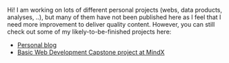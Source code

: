 Hi! I am working on lots of different personal projects (webs, data products, analyses, ..), but many of them have not been published here as I feel that I need more improvement to deliver quality content. However, you can still check out some of my likely-to-be-finished projects here:
- <a href="https://github.com/vietanhnl95/curious-duck">Personal blog</a>
- <a href="https://github.com/vietanhnl95/C4E13_FinalProject_TeamDaiSo">Basic Web Development Capstone project at MindX</a>

